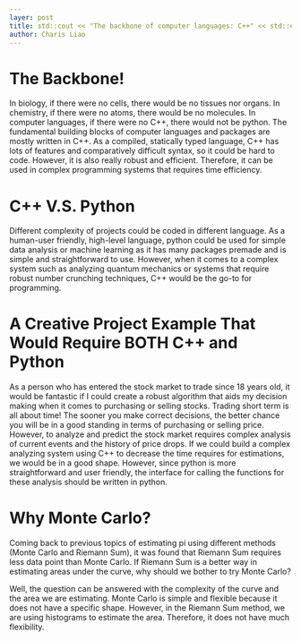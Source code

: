 ```yaml
---
layer: post 
title: std::cout << "The backbone of computer languages: C++" << std::endl;
author: Charis Liao 
---   
```


# The Backbone!   
In biology, if there were no cells, there would be no tissues nor organs. In chemistry, if there were no atoms, there would be no molecules. In computer languages, if there were no C++, there would not be python. The fundamental building blocks of computer languages and packages are mostly written in C++. As a compiled, statically typed language, C++ has lots of features and comparatively difficult syntax, so it could be hard to code. However, it is also really robust and efficient. Therefore, it can be used in complex programming systems that requires time efficiency.   

# C++ V.S. Python   
Different complexity of projects could be coded in different language. As a human-user friendly, high-level language, python could be used for simple data analysis or machine learning as it has many packages premade and is simple and straightforward to use. However, when it comes to a complex system such as analyzing quantum mechanics or systems that require robust number crunching techniques, C++ would be the go-to for programming.   

# A Creative Project Example That Would Require BOTH C++ and Python   
As a person who has entered the stock market to trade since 18 years old, it would be fantastic if I could create a robust algorithm that aids my decision making when it comes to purchasing or selling stocks. Trading short term is all about time! The sooner you make correct decisions, the better chance you will be in a good standing in terms of purchasing or selling price. However, to analyze and predict the stock market requires complex analysis of current events and the history of price drops. If we could build a complex analyzing system using C++ to decrease the time requires for estimations, we would be in a good shape. However, since python is more straightforward and user friendly, the interface for calling the functions for these analysis should be written in python.   

# Why Monte Carlo?
Coming back to previous topics of estimating pi using different methods (Monte Carlo and Riemann Sum), it was found that Riemann Sum requires less data point than Monte Carlo. If Riemann Sum is a better way in estimating areas under the curve, why should we bother to try Monte Carlo? 

Well, the question can be answered with the complexity of the curve and the area we are estimating. Monte Carlo is simple and flexible because it does not have a specific shape. However, in the Riemann Sum method, we are using histograms to estimate the area. Therefore, it does not have much flexibility. 